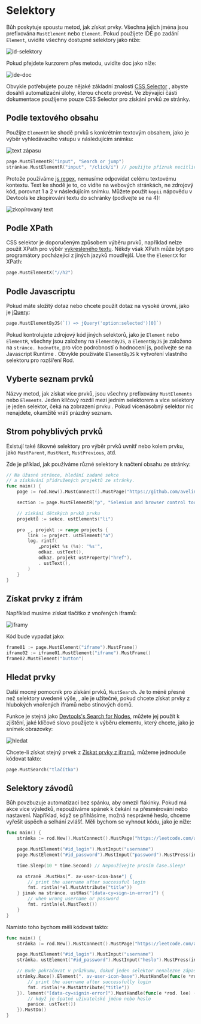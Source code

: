 # Selektory

Bůh poskytuje spoustu metod, jak získat prvky. Všechna jejich jména jsou prefixována `MustElement` nebo `Element`. Pokud použijete IDE po zadání `Element`, uvidíte všechny dostupné selektory jako níže:

![id-selektory](ide-selectors.png)

Pokud přejdete kurzorem přes metodu, uvidíte doc jako níže:

![ide-doc](ide-doc.png)

Obvykle potřebujete pouze nějaké základní znalosti [CSS Selector](css-selector) , abyste dosáhli automatizační úlohy, kterou chcete provést. Ve zbývající části dokumentace použijeme pouze CSS Selector pro získání prvků ze stránky.

## Podle textového obsahu

Použijte `ElementR` ke shodě prvků s konkrétním textovým obsahem, jako je výběr vyhledávacího vstupu v následujícím snímku:

![text zápasu](match-text.png)

```go
page.MustElementR("input", "Search or jump")
stránkae.MustElementR("input", "/click/i") // použijte příznak necitlivý na velikost písmen "i"
```

Protože používáme [js regex](https://developer.mozilla.org/en-US/docs/Web/JavaScript/Reference/Global_Objects/RegExp), nemusíme odpovídat celému textovému kontextu. Text ke shodě je to, co vidíte na webových stránkách, ne zdrojový kód, porovnat 1 a 2 v následujícím snímku. Můžete použít `kopii` nápovědu v Devtools ke zkopírování textu do schránky (podívejte se na 4):

![zkopírovaný text](copy-text.png)

## Podle XPath

CSS selektor je doporučeným způsobem výběru prvků, například nelze použít XPath pro výběr [vykresleného textu](https://stackoverflow.com/questions/51992258/xpath-to-find-pseudo-element-after-in-side-a-div-element-with-out-any-content/51993454). Někdy však XPath může být pro programátory pocházející z jiných jazyků moudřejší. Use the `ElementX` for XPath:

```go
page.MustElementX("//h2")
```

## Podle Javascriptu

Pokud máte složitý dotaz nebo chcete použít dotaz na vysoké úrovni, jako je [jQuery](https://jquery.com/):

```go
page.MustElementByJS(`() => jQuery('option:selected')[0]`)
```

Pokud kontrolujete zdrojový kód jiných selektorů, jako je `Element` nebo `ElementR`, všechny jsou založeny na `ElementByJS`, a `ElementByJS` je založeno na `stránce. hodnoťte`, pro více podrobností o hodnocení js, podívejte se na Javascript Runtime [](/javascript-runtime.md). Obvykle používáte `ElementByJS` k vytvoření vlastního selektoru pro rozšíření Rod.

## Vyberte seznam prvků

Názvy metod, jak získat více prvků, jsou všechny prefixovány `MustElements` nebo `Elements`. Jeden klíčový rozdíl mezi jedním selektorem a více selektory je jeden selektor, čeká na zobrazení prvku . Pokud vícenásobný selektor nic nenajdete, okamžitě vrátí prázdný seznam.

## Strom pohyblivých prvků

Existují také šikovné selektory pro výběr prvků uvnitř nebo kolem prvku, jako `MustParent`, `MustNext`, `MustPrevious`, atd.

Zde je příklad, jak používáme různé selektory k načtení obsahu ze stránky:

```go
// Na úžasné stránce, hledání zadané sekce
// a získávání přidružených projektů ze stránky.
func main() {
    page := rod.New().MustConnect().MustPage("https://github.com/avelino/awesome-go")

    section := page.MustElementR("p", "Selenium and browser control tools"). ustNext()

    // získání dětských prvků prvku
    projektů := sekce. ustElements("li")

    pro _, projekt := range projects {
        link := project. ustElement("a")
        log. rintf(
            „projekt %s (%s): '%s'",
            odkaz. ustText(),
            odkaz. projekt ustProperty("href"),
            . ustText(),
        )
    }
}
```

## Získat prvky z ifrám

Například musíme získat tlačítko z vnořených iframů:

![iframy](iframes.png)

Kód bude vypadat jako:

```go
frame01 := page.MustElement("iframe").MustFrame()
iframe02 := iframe01.MustElement("iframe").MustFrame()
frame02.MustElement("button")
```

## Hledat prvky

Další mocný pomocník pro získání prvků, `MustSearch`. Je to méně přesné než selektory uvedené výše, , ale je užitečné, pokud chcete získat prvky z hlubokých vnořených iframů nebo stínových domů.

Funkce je stejná jako [Devtools's Search for Nodes](https://developers.google.com/web/tools/chrome-devtools/dom#search), můžete jej použít k zjištění, jaké klíčové slovo použijete k výběru elementu, který chcete, jako je snímek obrazovky:

![hledat](search.png)

Chcete-li získat stejný prvek z [Získat prvky z iframů](#get-elements-from-iframes), můžeme jednoduše kódovat takto:

```go
page.MustSearch("tlačítko")
```

## Selektory závodů

Bůh povzbuzuje automatizaci bez spánku, aby omezil flakinky. Pokud má akce více výsledků, nepoužíváme spánek k čekání na přesměrování nebo nastavení. Například, když se přihlásíme, možná nesprávné heslo, chceme vyřešit úspěch a selhání zvlášť. Měli bychom se vyhnout kódu, jako je níže:

```go
func main() {
    stránka := rod.New().MustConnect().MustPage("https://leetcode.com/accounts/login/")

    page.MustElement("#id_login").MustInput("username")
    page.MustElement("#id_password").MustInput("password").MustPress(input.Enter)

    time.Sleep(10 * time.Second) // Nepoužívejte prosím čase.Sleep!

    na straně .MustHas(“. av-user-icon-base") {
        // print the username after successful login
        fmt. rintln(*el.MustAttribute("title"))
    } jinak na stránce. ustHas("[data-cy=sign-in-error]") {
        // when wrong username or password
        fmt. rintln(el.MustText())
    }
}
```

Namísto toho bychom měli kódovat takto:

```go
func main() {
    stránka := rod.New().MustConnect().MustPage("https://leetcode.com/accounts/login/")

    page.MustElement("#id_login").MustInput("username")
    stránka. ustElement("#id_password").MustInput("heslo").MustPress(input.Enter)

    // Bude pokračovat v průzkumu, dokud jeden selektor nenalezne zápas
    stránky.Race().Element(". av-user-icon-base").MustHandle(func(e *rod. lee) {
        // print the username after successfully login
        fmt. rintln(*e.MustAttribute("title"))
    }). lement("[data-cy=signin-error]").MustHandle(func(e *rod. lee) {
        // když je špatné uživatelské jméno nebo heslo
        panice. ustText())
    }).MustDo()
}
```
